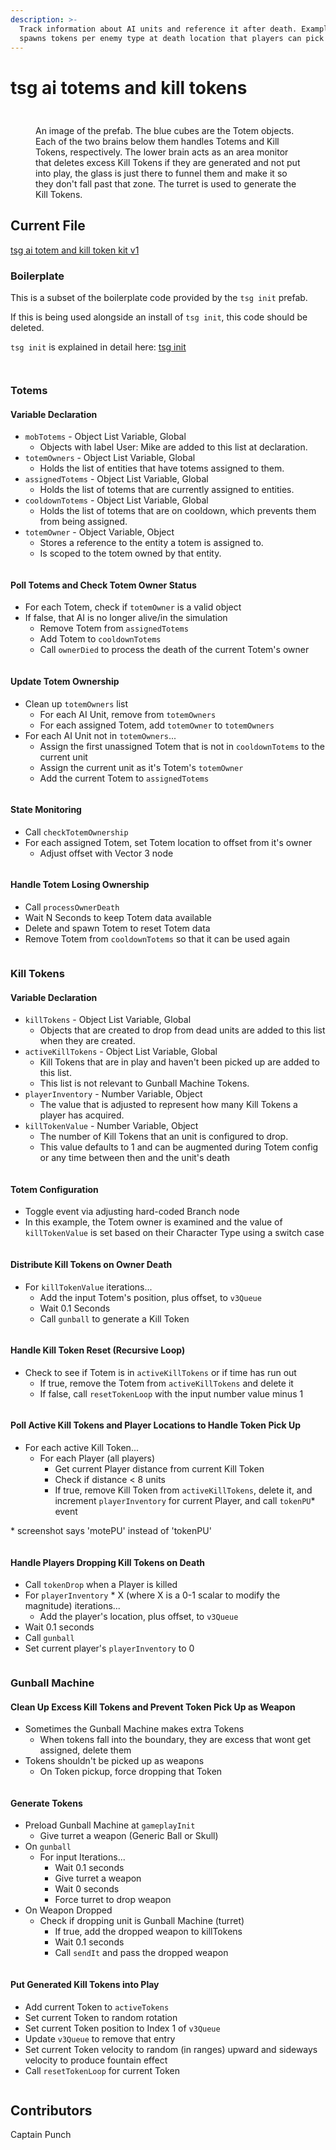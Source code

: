 ```yaml
---
description: >-
  Track information about AI units and reference it after death. Example code
  spawns tokens per enemy type at death location that players can pick up.
---
```


# tsg ai totems and kill tokens

##

<figure><img src="../../.gitbook/assets/image (44).png" alt=""><figcaption><p>An image of the prefab. The blue cubes are the Totem objects. Each of the two brains below them handles Totems and Kill Tokens, respectively. The lower brain acts as an area monitor that deletes excess Kill Tokens if they are generated and not put into play, the glass is just there to funnel them and make it so they don't fall past that zone. The turret is used to generate the Kill Tokens.</p></figcaption></figure>

## Current File

[tsg ai totem and kill token kit v1](https://www.halowaypoint.com/halo-infinite/ugc/prefabs/5de45543-2314-470b-aba8-64ef9165f795)

### Boilerplate

This is a subset of the boilerplate code provided by the `tsg init` prefab.&#x20;

If this is being used alongside an install of `tsg init`, this code should be deleted.

`tsg init` is explained in detail here: [tsg init](tsg-init.md)

<figure><img src="../../.gitbook/assets/image (28).png" alt=""><figcaption></figcaption></figure>

<figure><img src="../../.gitbook/assets/image (29).png" alt=""><figcaption></figcaption></figure>

### Totems

#### Variable Declaration

* `mobTotems` - Object List Variable, Global
  * Objects with label User: Mike are added to this list at declaration.
* `totemOwners` - Object List Variable, Global
  * Holds the list of entities that have totems assigned to them.
* `assignedTotems` - Object List Variable, Global
  * Holds the list of totems that are currently assigned to entities.
* `cooldownTotems` - Object List Variable, Global
  * Holds the list of totems that are on cooldown, which prevents them from being assigned.
* `totemOwner` - Object Variable, Object
  * Stores a reference to the entity a totem is assigned to.
  * Is scoped to the totem owned by that entity.

<figure><img src="../../.gitbook/assets/image (30).png" alt=""><figcaption></figcaption></figure>

#### Poll Totems and Check Totem Owner Status

* For each Totem, check if `totemOwner` is a valid object
* If false, that AI is no longer alive/in the simulation
  * Remove Totem from `assignedTotems`
  * Add Totem to `cooldownTotems`
  * Call `ownerDied` to process the death of the current Totem's owner

<figure><img src="../../.gitbook/assets/image (31).png" alt=""><figcaption></figcaption></figure>

#### Update Totem Ownership

* Clean up `totemOwners` list
  * For each AI Unit, remove from `totemOwners`
  * For each assigned Totem, add `totemOwner` to `totemOwners`
* For each AI Unit not in `totemOwners`...
  * Assign the first unassigned Totem that is not in `cooldownTotems` to the current unit
  * Assign the current unit as it's Totem's `totemOwner`
  * Add the current Totem to `assignedTotems`

<figure><img src="../../.gitbook/assets/image (32).png" alt=""><figcaption></figcaption></figure>

#### State Monitoring

* Call `checkTotemOwnership`
* For each assigned Totem, set Totem location to offset from it's owner
  * Adjust offset with Vector 3 node

<figure><img src="../../.gitbook/assets/image (33).png" alt=""><figcaption></figcaption></figure>

#### Handle Totem Losing Ownership

* Call `processOwnerDeath`
* Wait N Seconds to keep Totem data available
* Delete and spawn Totem to reset Totem data
* Remove Totem from `cooldownTotems` so that it can be used again

<figure><img src="../../.gitbook/assets/image (34).png" alt=""><figcaption></figcaption></figure>

### Kill Tokens

#### Variable Declaration

* `killTokens` - Object List Variable, Global
  * Objects that are created to drop from dead units are added to this list when they are created.
* `activeKillTokens` - Object List Variable, Global
  * Kill Tokens that are in play and haven't been picked up are added to this list.
  * This list is not relevant to Gunball Machine Tokens.
* `playerInventory` - Number Variable, Object
  * The value that is adjusted to represent how many Kill Tokens a player has acquired.
* `killTokenValue` - Number Variable, Object
  * The number of Kill Tokens that an unit is configured to drop.
  * This value defaults to 1 and can be augmented during Totem config or any time between then and the unit's death

<figure><img src="../../.gitbook/assets/image (35).png" alt=""><figcaption></figcaption></figure>

#### Totem Configuration

* Toggle event via adjusting hard-coded Branch node
* In this example, the Totem owner is examined and the value of `killTokenValue` is set based on their Character Type using a switch case

<figure><img src="../../.gitbook/assets/image (36).png" alt=""><figcaption></figcaption></figure>

#### Distribute Kill Tokens on Owner Death

* For `killTokenValue` iterations...
  * Add the input Totem's position, plus offset, to `v3Queue`
  * Wait 0.1 Seconds
  * Call `gunball` to generate a Kill Token

<figure><img src="../../.gitbook/assets/image (37).png" alt=""><figcaption></figcaption></figure>

#### Handle Kill Token Reset (Recursive Loop)

* Check to see if Totem is in `activeKillTokens` or if time has run out
  * If true, remove the Totem from `activeKillTokens` and delete it
  * If false, call `resetTokenLoop` with the input number value minus 1

<figure><img src="../../.gitbook/assets/image (38).png" alt=""><figcaption></figcaption></figure>

#### Poll Active Kill Tokens and Player Locations to Handle Token Pick Up

* For each active Kill Token...
  * For each Player (all players)
    * Get current Player distance from current Kill Token
    * Check if distance < 8 units
    * If true, remove Kill Token from `activeKillTokens`, delete it, and increment `playerInventory` for current Player, and call `tokenPU`\* event

\* screenshot says 'motePU' instead of 'tokenPU'

<figure><img src="../../.gitbook/assets/image (39).png" alt=""><figcaption></figcaption></figure>

#### Handle Players Dropping Kill Tokens on Death

* Call `tokenDrop` when a Player is killed
* For `playerInventory` \* X (where X is a 0-1 scalar to modify the magnitude) iterations...
  * Add the player's location, plus offset, to `v3Queue`
* Wait 0.1 seconds
* Call `gunball`
* Set current player's `playerInventory` to 0

<figure><img src="../../.gitbook/assets/image (40).png" alt=""><figcaption></figcaption></figure>

### Gunball Machine

#### Clean Up Excess Kill Tokens and Prevent Token Pick Up as Weapon

* Sometimes the Gunball Machine makes extra Tokens
  * When tokens fall into the boundary, they are excess that wont get assigned, delete them
* Tokens shouldn't be picked up as weapons
  * On Token pickup, force dropping that Token

<figure><img src="../../.gitbook/assets/image (41).png" alt=""><figcaption></figcaption></figure>

#### Generate Tokens

* Preload Gunball Machine at `gameplayInit`
  * Give turret a weapon (Generic Ball or Skull)
* On `gunball`
  * For input Iterations...
    * Wait 0.1 seconds
    * Give turret a weapon
    * Wait 0 seconds
    * Force turret to drop weapon
* On Weapon Dropped
  * Check if dropping unit is Gunball Machine (turret)
    * If true, add the dropped weapon to killTokens
    * Wait 0.1 seconds
    * Call `sendIt` and pass the dropped weapon

<figure><img src="../../.gitbook/assets/image (42).png" alt=""><figcaption></figcaption></figure>

#### Put Generated Kill Tokens into Play

* Add current Token to `activeTokens`
* Set current Token to random rotation
* Set current Token position to Index 1 of `v3Queue`
* Update `v3Queue` to remove that entry
* Set current Token velocity to random (in ranges) upward and sideways velocity to produce fountain effect
* Call `resetTokenLoop` for current Token

<figure><img src="../../.gitbook/assets/image (43).png" alt=""><figcaption></figcaption></figure>

## Contributors

Captain Punch
